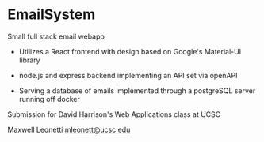 # EmailSystem
Small full stack email webapp

- Utilizes a React frontend with design based on Google's Material-UI library

- node.js and express backend implementing an API set via openAPI

- Serving a database of emails implemented through a postgreSQL server running off docker

Submission for David Harrison's Web Applications class at UCSC

Maxwell Leonetti mleonett@ucsc.edu
